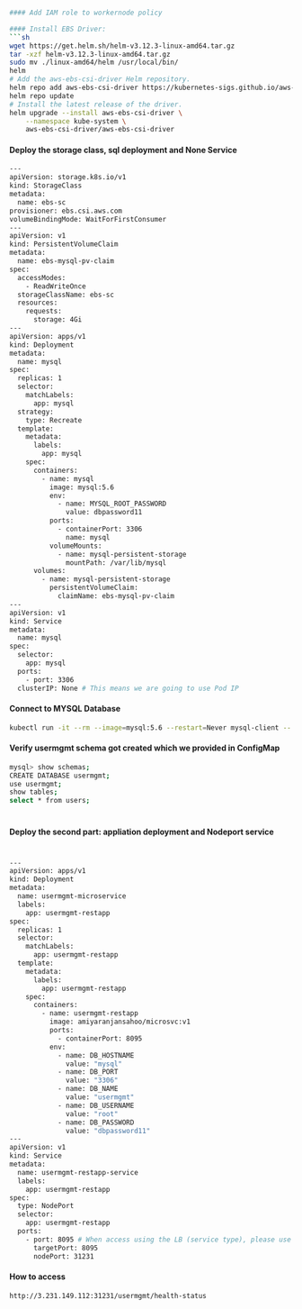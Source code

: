```sh

#### Add IAM role to workernode policy

#### Install EBS Driver:
```sh
wget https://get.helm.sh/helm-v3.12.3-linux-amd64.tar.gz
tar -xzf helm-v3.12.3-linux-amd64.tar.gz
sudo mv ./linux-amd64/helm /usr/local/bin/
helm
# Add the aws-ebs-csi-driver Helm repository.
helm repo add aws-ebs-csi-driver https://kubernetes-sigs.github.io/aws-ebs-csi-driver
helm repo update
# Install the latest release of the driver.
helm upgrade --install aws-ebs-csi-driver \
    --namespace kube-system \
    aws-ebs-csi-driver/aws-ebs-csi-driver
```

#### Deploy the storage class, sql deployment and None Service
```sh
---
apiVersion: storage.k8s.io/v1
kind: StorageClass
metadata: 
  name: ebs-sc
provisioner: ebs.csi.aws.com
volumeBindingMode: WaitForFirstConsumer 
---
apiVersion: v1
kind: PersistentVolumeClaim
metadata:
  name: ebs-mysql-pv-claim
spec: 
  accessModes:
    - ReadWriteOnce
  storageClassName: ebs-sc
  resources: 
    requests:
      storage: 4Gi
---
apiVersion: apps/v1
kind: Deployment
metadata:
  name: mysql
spec: 
  replicas: 1
  selector:
    matchLabels:
      app: mysql
  strategy:
    type: Recreate 
  template: 
    metadata: 
      labels: 
        app: mysql
    spec: 
      containers:
        - name: mysql
          image: mysql:5.6
          env:
            - name: MYSQL_ROOT_PASSWORD
              value: dbpassword11
          ports:
            - containerPort: 3306
              name: mysql    
          volumeMounts:
            - name: mysql-persistent-storage
              mountPath: /var/lib/mysql    
      volumes: 
        - name: mysql-persistent-storage
          persistentVolumeClaim:
            claimName: ebs-mysql-pv-claim
---
apiVersion: v1
kind: Service
metadata: 
  name: mysql
spec:
  selector:
    app: mysql 
  ports: 
    - port: 3306  
  clusterIP: None # This means we are going to use Pod IP    
```

#### Connect to MYSQL Database
```sh
kubectl run -it --rm --image=mysql:5.6 --restart=Never mysql-client -- mysql -h mysql -pdbpassword11
```

#### Verify usermgmt schema got created which we provided in ConfigMap
```sh
mysql> show schemas;
CREATE DATABASE usermgmt;
use usermgmt;
show tables;
select * from users;
```

#
#### Deploy the second part: appliation deployment and Nodeport service
#
```sh
---
apiVersion: apps/v1
kind: Deployment 
metadata:
  name: usermgmt-microservice
  labels:
    app: usermgmt-restapp
spec:
  replicas: 1
  selector:
    matchLabels:
      app: usermgmt-restapp
  template:  
    metadata:
      labels: 
        app: usermgmt-restapp
    spec:
      containers:
        - name: usermgmt-restapp
          image: amiyaranjansahoo/microsvc:v1
          ports: 
            - containerPort: 8095           
          env:
            - name: DB_HOSTNAME
              value: "mysql"            
            - name: DB_PORT
              value: "3306"            
            - name: DB_NAME
              value: "usermgmt"            
            - name: DB_USERNAME
              value: "root"            
            - name: DB_PASSWORD
              value: "dbpassword11"            
---
apiVersion: v1
kind: Service
metadata:
  name: usermgmt-restapp-service
  labels: 
    app: usermgmt-restapp
spec:
  type: NodePort
  selector:
    app: usermgmt-restapp
  ports: 
    - port: 8095 # When access using the LB (service type), please use port =>  http://LBDNS:8095
      targetPort: 8095
      nodePort: 31231	
```
#### How to access
```sh
http://3.231.149.112:31231/usermgmt/health-status
```
